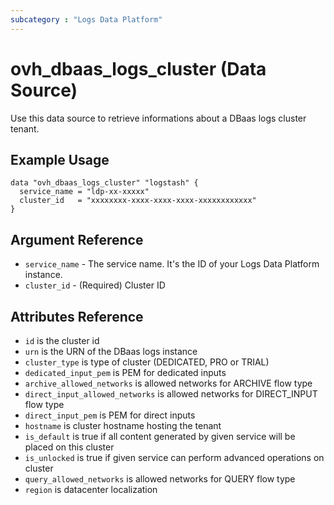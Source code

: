 ```yaml
---
subcategory : "Logs Data Platform"
---
```



# ovh_dbaas_logs_cluster (Data Source)

Use this data source to retrieve informations about a DBaas logs cluster tenant.

## Example Usage

```hcl
data "ovh_dbaas_logs_cluster" "logstash" {
  service_name = "ldp-xx-xxxxx"
  cluster_id   = "xxxxxxxx-xxxx-xxxx-xxxx-xxxxxxxxxxxx"
}
```

## Argument Reference

* `service_name` - The service name. It's the ID of your Logs Data Platform instance.
* `cluster_id` - (Required) Cluster ID

## Attributes Reference

* `id` is the cluster id
* `urn` is the URN of the DBaas logs instance
* `cluster_type` is type of cluster (DEDICATED, PRO or TRIAL)
* `dedicated_input_pem` is PEM for dedicated inputs
* `archive_allowed_networks` is allowed networks for ARCHIVE flow type
* `direct_input_allowed_networks` is allowed networks for DIRECT_INPUT flow type
* `direct_input_pem` is PEM for direct inputs
* `hostname` is cluster hostname hosting the tenant
* `is_default` is true if all content generated by given service will be placed on this cluster
* `is_unlocked` is true if given service can perform advanced operations on cluster
* `query_allowed_networks` is allowed networks for QUERY flow type
* `region` is datacenter localization
